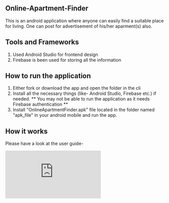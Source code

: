 ## Online-Apartment-Finder
This is an android application where anyone can easily find a suitable place for living. One can post for advertisement of his/her aparment(s) also.

## Tools and Frameworks
1. Used Android Studio for frontend design
2. Firebase is been used for storing all the information


## How to run the application
1. Either fork or download the app and open the folder in the cli
2. Install all the necessary things (like- Android Studio, Firebase etc.) if needed. ** You may not be able to run the application as it needs Firebase authentication **
3. Install "OnlineApartmentFinder.apk" file located in the folder named "apk_file" in your android mobile and run the app.


## How it works
Please have a look at the user guide-

![User Guide](https://github.com/RahmanFiros/Online-Apartment-Finder/blob/master/User%20Guide.pdf)
